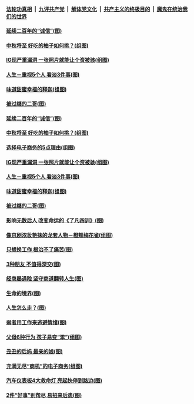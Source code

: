 

####  [法轮功真相](../../../../basic/blob/master/README.md?t=09291931) &nbsp;|&nbsp; [九评共产党](../../../../9ping.md/blob/master/README.md?t=09291931) &nbsp;|&nbsp; [解体党文化](../../../../jtdwh.md/blob/master/README.md?t=09291931)  &nbsp;|&nbsp; [共产主义的终极目的](../../../../gczydzjmd.md/blob/master/README.md?t=09291931) &nbsp;|&nbsp; [魔鬼在统治我们的世界](../../../../mgztzwmdsj.md/blob/master/README.md?t=09291931) 

#### [延续二百年的“诚信”(图)](../pages/p8/947189.md?t=09291931) 

#### [中秋将至 好吃的柚子如何挑？(组图)](../pages/p8/947476.md?t=09291931) 

#### [IG现严重漏洞 一张照片就能让个资被骇(组图)](../pages/p8/947459.md?t=09291931) 

#### [人生－重视5个人 看淡3件事(图)](../pages/p8/946942.md?t=09291931) 

#### [味道甜蜜幸福的释迦(组图)](../pages/p8/947457.md?t=09291931) 

#### [被过继的二哥(图)](../pages/p8/947180.md?t=09291931) 

#### [延续二百年的“诚信”(图)](../pages/p8/947189.md?t=09291931) 

#### [中秋将至 好吃的柚子如何挑？(组图)](../pages/p8/947476.md?t=09291931) 

#### [选择电子商务的5点理由(组图)](../pages/p8/947356.md?t=09291931) 

#### [IG现严重漏洞 一张照片就能让个资被骇(组图)](../pages/p8/947459.md?t=09291931) 

#### [人生－重视5个人 看淡3件事(图)](../pages/p8/946942.md?t=09291931) 

#### [味道甜蜜幸福的释迦(组图)](../pages/p8/947457.md?t=09291931) 

#### [被过继的二哥(图)](../pages/p8/947180.md?t=09291931) 

#### [影响无数后人 改变命运的《了凡四训》(图)](../pages/p8/946962.md?t=09291931) 

#### [像京剧浓妆艳抹的龙套人物－橙颊梅花雀(组图)](../pages/p8/947390.md?t=09291931) 

#### [只想换工作 根治不了痛苦(图)](../pages/p8/947351.md?t=09291931) 

#### [3种朋友 不值得深交(图)](../pages/p8/947266.md?t=09291931) 

#### [经商屡遇险 坚守商道翻转人生(图)](../pages/p8/947125.md?t=09291931) 

#### [生命的境界(图)](../pages/p8/946950.md?t=09291931) 

#### [人生怎么走？(图)](../pages/p8/946310.md?t=09291931) 

#### [弱者用工作来逃避情绪(图)](../pages/p8/947237.md?t=09291931) 

#### [父母6种行为 孩子易变“笨”(组图)](../pages/p8/947152.md?t=09291931) 

#### [丑丑的后妈 最亲的娘(图)](../pages/p8/946933.md?t=09291931) 

#### [充满无尽“商机”的电子商务(组图)](../pages/p8/947120.md?t=09291931) 

#### [汽车仪表板4大救命灯 亮起快停到路边(图)](../pages/p8/947104.md?t=09291931) 

#### [2件“好事”别帮尽 易招来后患(图)](../pages/p8/947023.md?t=09291931) 

